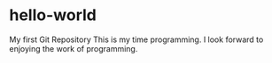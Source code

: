 # hello-world
My first Git Repository
This is my time programming. I look forward to enjoying the work of programming.
